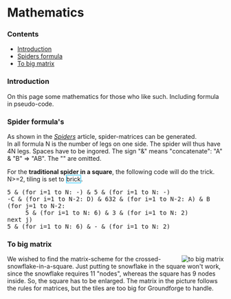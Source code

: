 <style>
  span.elem {border: 1px solid DeepSkyBlue;}
  span.stch {border: 1px solid DarkTurquoise;}
</style>

<body>
     
<h1>Mathematics</h1>

<h3>Contents</h3>
<p><ul>
  <li><a href="#mats-intr">Introduction</a></li>
  <li><a href="#mats-spin">Spiders formula</a></li>
  <li><a href="#mats-bigg">To big matrix</a></li>
  </ul></p>     

<h3 span class="mats-intr">Introduction</h3>
<p>On this page some mathematics for those who like such. Including formula in pseudo-code.</p>

<h3 span class="mats-spin">Spider formula's</h3>
<p>As shown in the <a href="https://github.com/MAETempels/MAE-gf/wiki/Spiders"><i>Spiders</i></a> article, spider-matrices can be generated. <br>
In all formula N is the number of legs on one side. The spider will thus have 4N legs. Spaces have to be ingored. The sign "&" means "concatenate": "A" & "B" => "AB". The "" are omitted.</p>  

<p>For the <b>traditional spider in a square</b>, the following code will do the trick. N>=2, tiling is set to <span class="elem">brick</span>.</p>
<p background-color="oldLace"><pre>
5 & (for i=1 to N: -) & 5 & (for i=1 to N: -)
-C & (for i=1 to N-2: D) & 632 & (for i=1 to N-2: A) & B
(for j=1 to N-2:
     5 & (for i=1 to N: 6) & 3 & (for i=1 to N: 2)
next j)
5 & (for i=1 to N: 6) & - & (for i=1 to N: 2)                 
</pre></p>

<h3>To big matrix</h3>
<p><img alt="to big matrix" align="right" src="https://maetempels.github.io/MAE-gf/images/gf-sn-nott.png"> 
We wished to find the matrix-scheme for the crossed-snowflake-in-a-square. Just putting te snowflake in the square won't work, since the snowflake requires 11 "nodes", whereas the square has 9 nodes inside. So, the square has to be enlarged. The matrix in the picture follows the rules for matrices, but the tiles are too big for Groundforge to handle.</p>
    
</body>
